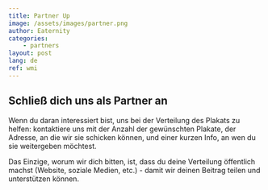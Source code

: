 ```yaml
---
title: Partner Up
image: /assets/images/partner.png
author: Eaternity
categories: 
    - partners
layout: post
lang: de
ref: wmi
---
```


## Schließ dich uns als Partner an

Wenn du daran interessiert bist, uns bei der Verteilung des Plakats zu helfen: kontaktiere uns mit der Anzahl der gewünschten Plakate, der Adresse, an die wir sie schicken können, und einer kurzen Info, an wen du sie weitergeben möchtest.

Das Einzige, worum wir dich bitten, ist, dass du deine Verteilung öffentlich machst (Website, soziale Medien, etc.) - damit wir deinen Beitrag teilen und unterstützen können.


